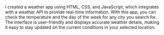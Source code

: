 I created a weather app using HTML, CSS, and JavaScript, which integrates with a weather API to provide real-time information. With this app, you can check the temperature and the day of the week for any city you search for. The interface is user-friendly and displays accurate weather details, making it easy to stay updated on the current conditions in your selected location.
